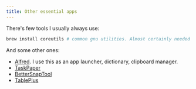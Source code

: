 ```yaml
---
title: Other essential apps
---
```


There's few tools I usually always use:

```sh
brew install coreutils # common gnu utilities. Almost certainly needed for bash scripts that run on Linux (CI).
```

And some other ones:

- [Alfred](https://www.alfredapp.com). I use this as an app launcher, dictionary, clipboard manager.
- [TaskPaper](https://www.taskpaper.com)
- [BetterSnapTool](https://apps.apple.com/us/app/bettersnaptool/id417375580)
- [TablePlus](https://tableplus.com)
